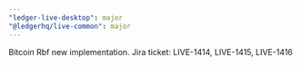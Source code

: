 ```yaml
---
"ledger-live-desktop": major
"@ledgerhq/live-common": major
---
```


Bitcoin Rbf new implementation. Jira ticket: LIVE-1414, LIVE-1415, LIVE-1416
